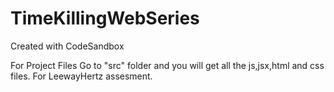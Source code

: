 # TimeKillingWebSeries
Created with CodeSandbox

For Project Files Go to "src" folder and you will get all the js,jsx,html and css files.
For LeewayHertz assesment.
